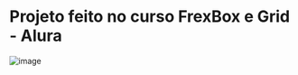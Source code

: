 <h1>Projeto feito no curso FrexBox e Grid - Alura</h1>

![image](https://user-images.githubusercontent.com/102672093/209445806-68cc44b0-47bd-485a-853a-27ea07701934.png)

